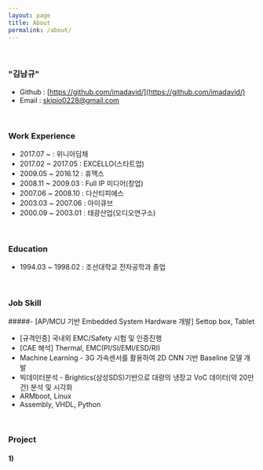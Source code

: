 ```yaml
---
layout: page
title: About
permalink: /about/
---
```


<br/>

### "김남규"
- Github : [https://github.com/imadavid/](https://github.com/imadavid/)     
- Email : skipio0228@gmail.com

<br/>

### Work Experience

- 2017.07 ~            : 위니아딤채
- 2017.02 ~ 2017.05    : EXCELLO(스타트업)
- 2009.05 ~ 2016.12    : 휴맥스
- 2008.11 ~ 2009.03    : Full IP 미디어(창업)
- 2007.06 ~ 2008.10    : 다산티피에스
- 2003.03 ~ 2007.06    : 아이큐브
- 2000.09 ~ 2003.01    : 태광산업(오디오연구소)

<br/>

### Education
- 1994.03 ~ 1998.02 : 조선대학교 전자공학과 졸업

<br/>

### Job Skill
#####- [AP/MCU 기반 Embedded System Hardware 개발] Settop box, Tablet
- [규격인증] 국내외 EMC/Safety 시험 및 인증진행
- [CAE 해석] Thermal, EMC(PI/SI/EMI/ESD/RI)
- Machine Learning - 3G 가속센서를 활용하여 2D CNN 기반 Baseline 모델 개발
- 빅데이터분석 - Brightics(삼성SDS)기반으로 대량의 냉장고 VoC 데이터(약 20만건) 분석 및 시각화  
- ARMboot, Linux
- Assembly, VHDL, Python

<br/>

### Project 

#### <b> 1)
